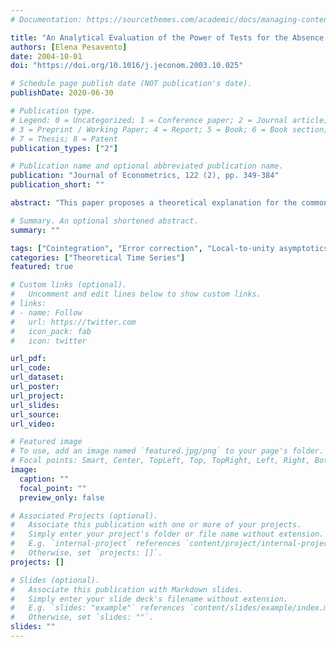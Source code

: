 ```yaml
---
# Documentation: https://sourcethemes.com/academic/docs/managing-content/

title: "An Analytical Evaluation of the Power of Tests for the Absence of Cointegration"
authors: [Elena Pesavento]
date: 2004-10-01
doi: "https://doi.org/10.1016/j.jeconom.2003.10.025"

# Schedule page publish date (NOT publication's date).
publishDate: 2020-06-30

# Publication type.
# Legend: 0 = Uncategorized; 1 = Conference paper; 2 = Journal article;
# 3 = Preprint / Working Paper; 4 = Report; 5 = Book; 6 = Book section;
# 7 = Thesis; 8 = Patent
publication_types: ["2"]

# Publication name and optional abbreviated publication name.
publication: "Journal of Econometrics, 122 (2), pp. 349-384"
publication_short: ""

abstract: "This paper proposes a theoretical explanation for the common empirical results in which different tests for cointegration give different answers. Using local to unity parametrization, this paper analytically computes the power of four tests for the null of no cointegration: The ADF test on the residuals of the cointegration regression, Johansen's maximum eigenvalue test, the t-test on the Error Correction (EC) term, and Boswijk (1994) Wald test. The test statistics are shown to converge under a local alternative to random variables whose distributions are functions of Brownian Motions and Ornstein–Uhlenbeck processes and of a single nuisance parameter. The nuisance parameter is determined by the correlation at frequency zero of the errors in the cointegration relation with the shocks of the right-hand variables. I show that, when this correlation is high, system approaches, like the Johansen maximum eigenvalue or tests of the EC model, can exploit this correlation and significantly outperform single equation tests. Many of the varying results from applying different tests can be attributed to different values of this nuisance parameter."

# Summary. An optional shortened abstract.
summary: ""

tags: ["Cointegration", "Error correction", "Local-to-unity asymptotics"]
categories: ["Theoretical Time Series"]
featured: true

# Custom links (optional).
#   Uncomment and edit lines below to show custom links.
# links:
# - name: Follow
#   url: https://twitter.com
#   icon_pack: fab
#   icon: twitter

url_pdf: 
url_code:
url_dataset:
url_poster:
url_project:
url_slides:
url_source:
url_video:

# Featured image
# To use, add an image named `featured.jpg/png` to your page's folder. 
# Focal points: Smart, Center, TopLeft, Top, TopRight, Left, Right, BottomLeft, Bottom, BottomRight.
image:
  caption: ""
  focal_point: ""
  preview_only: false

# Associated Projects (optional).
#   Associate this publication with one or more of your projects.
#   Simply enter your project's folder or file name without extension.
#   E.g. `internal-project` references `content/project/internal-project/index.md`.
#   Otherwise, set `projects: []`.
projects: []

# Slides (optional).
#   Associate this publication with Markdown slides.
#   Simply enter your slide deck's filename without extension.
#   E.g. `slides: "example"` references `content/slides/example/index.md`.
#   Otherwise, set `slides: ""`.
slides: ""
---
```

